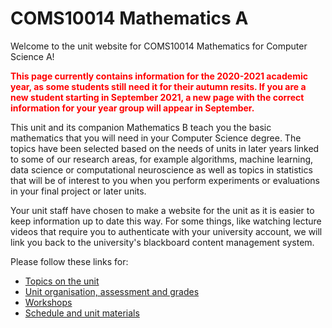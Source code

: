 # COMS10014 Mathematics A

Welcome to the unit website for COMS10014 Mathematics for Computer Science A!

<span style="font-weight: bold; color: red">This page currently contains information for the 2020-2021 academic year, as some students still need it for their autumn resits. If you are a new student starting in September 2021, a new page with the correct information for your year group will appear in September.</span>

This unit and its companion Mathematics B teach you the basic mathematics that you will need in your Computer Science degree. The topics have been selected based on the needs of units in later years linked to some of our research areas, for example algorithms, machine learning, data science or computational neuroscience as well as topics in statistics that will be of interest to you when you perform experiments or evaluations in your final project or later units.

Your unit staff have chosen to make a website for the unit as it is easier to keep information up to date this way. For some things, like watching lecture videos that require you to authenticate with your university account, we will link you back to the university's blackboard content management system.

Please follow these links for:

  * [Topics on the unit](topics.html)
  * [Unit organisation, assessment and grades](organisation.html)
  * [Workshops](workshops.html)
  * [Schedule and unit materials](materials.html)
